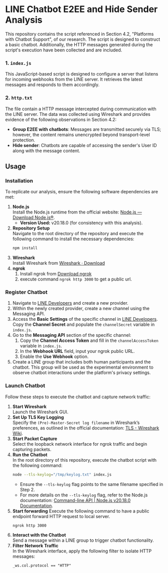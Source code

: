 # LINE Chatbot E2EE and Hide Sender Analysis

This repository contains the script referenced in Section 4.2, "Platforms with Chatbot Support", of our research. The script is designed to construct a basic chatbot. Additionally, the HTTP messages generated during the script's execution have been collected and are included.

### 1. `index.js`
This JavaScript-based script is designed to configure a server that listens for incoming webhooks from the LINE server. It retrieves the latest messages and responds to them accordingly.

### 2. `http.txt`
The file contain a HTTP message intercepted during communication with the LINE server. The data was collected using Wireshark and provides evidence of the following observations in Section 4.2:

- **Group E2EE with chatbots**: Messages are transmitted securely via TLS; however, the content remains unencrypted beyond transport-level protection.
- **Hide sender**: Chatbots are capable of accessing the sender's User ID along with the message content.

## Usage

### Installation
To replicate our analysis, ensure the following software dependencies are met:  

1. **Node.js**  
   Install the Node.js runtime from the official website: [Node.js — Download Node.js®](https://nodejs.org/en/download).  
   - **Version Used:** v20.18.0 (for consistency with this analysis).  
2. **Repository Setup**  
   Navigate to the root directory of the repository and execute the following command to install the necessary dependencies:  
   ```bash  
   npm install  
   ```  
3. **Wireshark**  
   Install Wireshark from [Wireshark · Download](https://www.wireshark.org/download.html)
4. **ngrok**  
   1. Install ngrok from [Download ngrok](https://download.ngrok.com/downloads/linux)
   2. execute command `ngrok http 3000` to get a public url.
### Register Chatbot

1. Navigate to [LINE Developers](https://developers.line.biz/console/) and create a new provider.  
2. Within the newly created provider, create a new channel using the Messaging API.  
3. Access the **Basic Settings** of the specific channel in [LINE Developers](https://developers.line.biz/console/). Copy the **Channel Secret** and populate the `channelSecret` variable in `index.js`.  
4. Go to the **Messaging API** section of the specific channel:  
   1. Copy the **Channel Access Token** and fill in the `channelAccessToken` variable in `index.js`.  
   2. In the **Webhook URL** field, input your ngrok public URL.  
   3. Enable the **Use Webhook** option.  
5. Create a LINE group that includes both human participants and the chatbot. This group will be used as the experimental environment to observe chatbot interactions under the platform's privacy settings.

### Launch Chatbot  

Follow these steps to execute the chatbot and capture network traffic:  

1. **Start Wireshark**  
   Launch the Wireshark GUI.
2. **Set Up TLS Key Logging**  
   Specify the `(Pre)-Master-Secret log filename` in Wireshark’s preferences, as outlined in the official documentation: [TLS - Wireshark Wiki](https://wiki.wireshark.org/TLS#preference-settings).  
3. **Start Packet Capture**  
   Select the loopback network interface for ngrok traffic and begin capturing packets.
4. **Run the Chatbot**  
   In the root directory of this repository, execute the chatbot script with the following command:  
   ```bash  
   node --tls-keylog="/tmp/keylog.txt" index.js  
   ```  
   - Ensure the `--tls-keylog` flag points to the same filename specified in Step 2.  
   - For more details on the `--tls-keylog` flag, refer to the Node.js documentation: [Command-line API | Node.js v20.18.0 Documentation](https://nodejs.org/download/release/v20.18.0/docs/api/cli.html#--tls-keylogfile).  
5. **Start forwarding**
   Execute the following command to have a public endpoint forward HTTP request to local server.
   ```bash
   ngrok http 3000
   ```
6. **Interact with the Chatbot**  
   Send a message within a LINE group to trigger chatbot functionality.  
7. **Filter Network Traffic**  
   In the Wireshark interface, apply the following filter to isolate HTTP messages:  
   ```text  
   _ws.col.protocol == "HTTP"  
   ```  